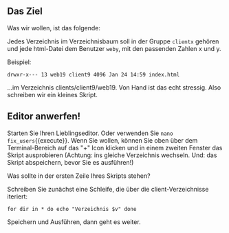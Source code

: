 ## Das Ziel
Was wir wollen, ist das folgende:

Jedes Verzeichnis im Verzeichnisbaum soll in der Gruppe ``clientx`` gehören
und jede html-Datei dem Benutzer ``weby``, mit den passenden Zahlen x und y.

Beispiel:

``
drwxr-x--- 13 web19 client9 4096 Jan 24 14:59 index.html
``

...im Verzeichnis clients/client9/web19. Von Hand ist das echt stressig. 
Also schreiben wir ein kleines Skript.

## Editor anwerfen!
Starten Sie Ihren Lieblingseditor. Oder verwenden Sie ``nano fix_users``{{execute}}.
Wenn Sie wollen, können Sie oben über dem Terminal-Bereich auf das "+" Icon klicken
und in einem zweiten Fenster das Skript ausprobieren (Achtung: ins gleiche Verzeichnis
wechseln. Und: das Skript abspeichern, bevor Sie es ausführen!)

Was sollte in der ersten Zeile Ihres Skripts stehen?

Schreiben Sie zunächst eine Schleife, die über die client-Verzeichnisse iteriert:

``
for dir in *
do
  echo "Verzeichnis $v"
done
``

Speichern und Ausführen, dann geht es weiter.
